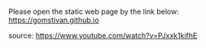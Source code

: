 Please open the static web page by the link below:
https://gomstivan.github.io

source: https://www.youtube.com/watch?v=PJxxk1kifhE

